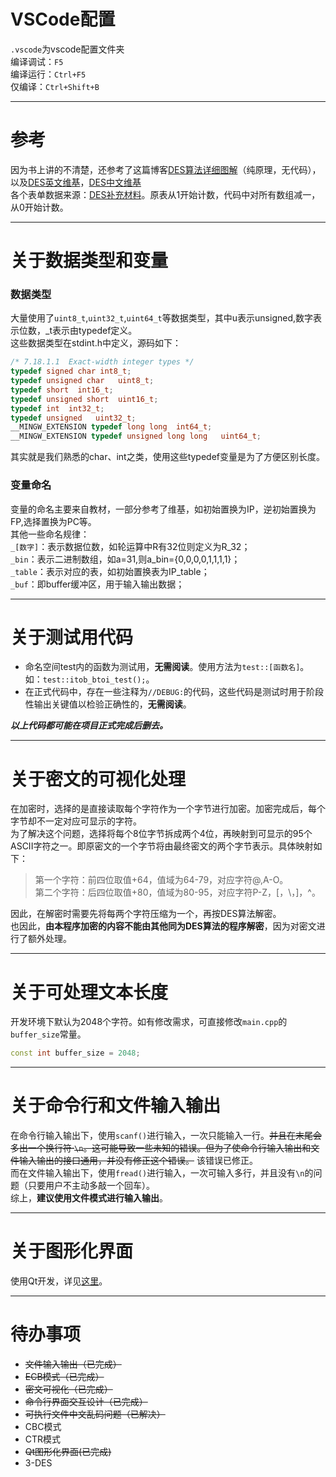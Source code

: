 # VSCode配置

`.vscode`为vscode配置文件夹  
编译调试：`F5`  
编译运行：`Ctrl+F5`  
仅编译：`Ctrl+Shift+B`

---
# 参考

因为书上讲的不清楚，还参考了这篇博客[DES算法详细图解](https://blog.csdn.net/qq_40672635/article/details/105384881)（纯原理，无代码），以及[DES英文维基](https://en.wikipedia.org/wiki/Data_Encryption_Standard)，[DES中文维基](https://zh.wikipedia.org/wiki/%E8%B3%87%E6%96%99%E5%8A%A0%E5%AF%86%E6%A8%99%E6%BA%96)  
各个表单数据来源：[DES补充材料](https://zh.wikipedia.org/wiki/DES%E8%A1%A5%E5%85%85%E6%9D%90%E6%96%99)。原表从1开始计数，代码中对所有数组减一，从0开始计数。

---
# 关于数据类型和变量
### 数据类型
大量使用了`uint8_t`,`uint32_t`,`uint64_t`等数据类型，其中u表示unsigned,数字表示位数，_t表示由typedef定义。  
这些数据类型在stdint.h中定义，源码如下：
```C
/* 7.18.1.1  Exact-width integer types */
typedef signed char int8_t;
typedef unsigned char   uint8_t;
typedef short  int16_t;
typedef unsigned short  uint16_t;
typedef int  int32_t;
typedef unsigned   uint32_t;
__MINGW_EXTENSION typedef long long  int64_t;
__MINGW_EXTENSION typedef unsigned long long   uint64_t;
```
其实就是我们熟悉的char、int之类，使用这些typedef变量是为了方便区别长度。

### 变量命名
变量的命名主要来自教材，一部分参考了维基，如初始置换为IP，逆初始置换为FP,选择置换为PC等。  
其他一些命名规律：  
`_[数字]`：表示数据位数，如轮运算中R有32位则定义为R_32；  
`_bin`：表示二进制数组，如a=31,则a_bin={0,0,0,0,1,1,1,1}；  
`_table`：表示对应的表，如初始置换表为IP_table；  
`_buf`：即buffer缓冲区，用于输入输出数据；  

---
# 关于测试用代码 
* 命名空间test内的函数为测试用，**无需阅读**。使用方法为`test::[函数名]`。如：`test::itob_btoi_test();`。
* 在正式代码中，存在一些注释为`//DEBUG:`的代码，这些代码是测试时用于阶段性输出关键值以检验正确性的，**无需阅读**。 <!-- **相关代码基本删除** -->

***以上代码都可能在项目正式完成后删去。***

---
# 关于密文的可视化处理
在加密时，选择的是直接读取每个字符作为一个字节进行加密。加密完成后，每个字节却不一定对应可显示的字符。  
为了解决这个问题，选择将每个8位字节拆成两个4位，再映射到可显示的95个ASCII字符之一。即原密文的一个字节将由最终密文的两个字节表示。具体映射如下：

>第一个字符：前四位取值+64，值域为64-79，对应字符@,A-O。  
>第二个字符：后四位取值+80，值域为80-95，对应字符P-Z，[，\，]，^。

因此，在解密时需要先将每两个字符压缩为一个，再按DES算法解密。  
也因此，**由本程序加密的内容不能由其他同为DES算法的程序解密**，因为对密文进行了额外处理。

---
# 关于可处理文本长度
开发环境下默认为2048个字符。如有修改需求，可直接修改`main.cpp`的`buffer_size`常量。  
``` C++
const int buffer_size = 2048;
```

---
# 关于命令行和文件输入输出
在命令行输入输出下，使用`scanf()`进行输入，一次只能输入一行。~~并且在末尾会多出一个换行符·`\n`。这可能导致一些未知的错误。但为了使命令行输入输出和文件输入输出的接口通用，并没有修正这个错误。~~ 该错误已修正。  
而在文件输入输出下，使用`fread()`进行输入，一次可输入多行，并且没有`\n`的问题（只要用户不主动多敲一个回车）。    
综上，**建议使用文件模式进行输入输出**。

---
# 关于图形化界面
使用Qt开发，详见[这里](https://github.com/Jinvic/IS_experiment/tree/main/DES/Qt)。

---
# 待办事项
* ~~文件输入输出（已完成）~~
* ~~ECB模式（已完成）~~
* ~~密文可视化（已完成）~~
* ~~命令行界面交互设计（已完成）~~
* ~~可执行文件中文乱码问题（已解决）~~
* CBC模式
* CTR模式
* ~~Qt图形化界面(已完成)~~
* 3-DES
